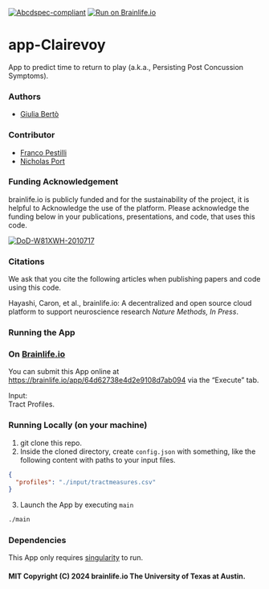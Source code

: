 [![Abcdspec-compliant](https://img.shields.io/badge/ABCD_Spec-v1.1-green.svg)](https://github.com/brain-life/abcd-spec)
[![Run on Brainlife.io](https://img.shields.io/badge/brainlife.io-app.793-blue.svg)](https://doi.org/10.25663/brainlife.app.793)

# app-Clairevoy
App to predict time to return to play (a.k.a., Persisting Post Concussion Symptoms).

### Authors
- [Giulia Bertò](giulia.berto.4@gmail.com)

### Contributor
- [Franco Pestilli](pestilli@utexas.edu)
- [Nicholas Port](nport@iu.edu)

### Funding Acknowledgement
brainlife.io is publicly funded and for the sustainability of the project, it is helpful to Acknowledge the use of the platform. Please acknowledge the funding below in your publications, presentations, and code, that uses this code.

[![DoD-W81XWH-2010717](https://img.shields.io/badge/DoD-W81XWH_2010717-blue.svg)](https://brainlife.io/ezbids)

### Citations
We ask that you cite the following articles when publishing papers and code using this code. 

Hayashi, Caron, et al., brainlife.io: A decentralized and open source cloud platform to support neuroscience research *Nature Methods, In Press*.

### Running the App
### On [Brainlife.io](http://brainlife.io/) 
You can submit this App online at https://brainlife.io/app/64d62738e4d2e9108d7ab094 via the “Execute” tab.

Input: \
Tract Profiles.

### Running Locally (on your machine)

1. git clone this repo.
2. Inside the cloned directory, create `config.json` with something, like the following content with paths to your input files.

```json
{
  "profiles": "./input/tractmeasures.csv"
}
```

3. Launch the App by executing `main`

```bash
./main
```

### Dependencies
This App only requires [singularity](https://sylabs.io/singularity/) to run. 

#### MIT Copyright (C) 2024 brainlife.io The University of Texas at Austin.
